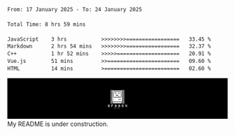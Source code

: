 <!--START_SECTION:waka-->

```txt
From: 17 January 2025 - To: 24 January 2025

Total Time: 8 hrs 59 mins

JavaScript    3 hrs           >>>>>>>>=================   33.45 %
Markdown      2 hrs 54 mins   >>>>>>>>=================   32.37 %
C++           1 hr 52 mins    >>>>>====================   20.91 %
Vue.js        51 mins         >>=======================   09.60 %
HTML          14 mins         >========================   02.60 %
```

<!--END_SECTION:waka-->

<img src="https://raw.githubusercontent.com/n3xta/image-hosting/main/img/202411032331174.png"/>
My README is under construction. 
